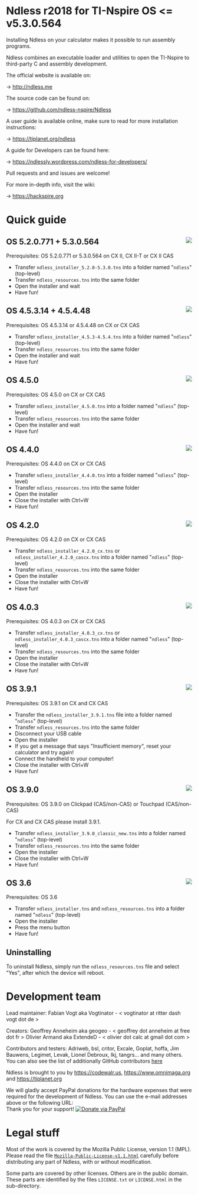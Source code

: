 Ndless r2018 for TI-Nspire OS <= v5.3.0.564
===========================================

Installing Ndless on your calculator makes it possible to run assembly programs.

Ndless combines an executable loader and utilities to open the TI-Nspire to third-party C and assembly development.

The official website is available on:

->    http://ndless.me

The source code can be found on:

->    https://github.com/ndless-nspire/Ndless 

A user guide is available online, make sure to read for more installation instructions:

->    https://tiplanet.org/ndless

A guide for Developers can be found here:

->    https://ndlessly.wordpress.com/ndless-for-developers/

Pull requests and and issues are welcome!

For more in-depth info, visit the wiki:

->    https://hackspire.org

Quick guide
===========

OS 5.2.0.771 + 5.3.0.564 <img src="https://i.imgur.com/kozAxpP.png" align="right">
--------

Prerequisites: OS 5.2.0.771 or 5.3.0.564 on CX II, CX II-T or CX II CAS

* Transfer `ndless_installer_5.2.0-5.3.0.tns` into a folder named "`ndless`" (top-level)
* Transfer `ndless_resources.tns` into the same folder
* Open the installer and wait
* Have fun!

OS 4.5.3.14 + 4.5.4.48 <img src="https://i.imgur.com/uuO3ue9.png" align="right">
--------

Prerequisites: OS 4.5.3.14 or 4.5.4.48 on CX or CX CAS

* Transfer `ndless_installer_4.5.3-4.5.4.tns` into a folder named "`ndless`" (top-level)
* Transfer `ndless_resources.tns` into the same folder
* Open the installer and wait
* Have fun!

OS 4.5.0 <img src="https://i.imgur.com/ZdWgSCq.png" align="right">
--------

Prerequisites: OS 4.5.0 on CX or CX CAS

* Transfer `ndless_installer_4.5.0.tns` into a folder named "`ndless`" (top-level)
* Transfer `ndless_resources.tns` into the same folder
* Open the installer and wait
* Have fun!

OS 4.4.0 <img src="http://i.imgur.com/mDOg6JG.png" align="right">
--------

Prerequisites: OS 4.4.0 on CX or CX CAS

* Transfer `ndless_installer_4.4.0.tns` into a folder named "`ndless`" (top-level)
* Transfer `ndless_resources.tns` into the same folder
* Open the installer
* Close the installer with Ctrl+W
* Have fun!

OS 4.2.0 <img src="http://i.imgur.com/GS2K9tS.png" align="right">
--------

Prerequisites: OS 4.2.0 on CX or CX CAS

* Transfer `ndless_installer_4.2.0_cx.tns` or `ndless_installer_4.2.0_cascx.tns` into a folder named "`ndless`" (top-level)
* Transfer `ndless_resources.tns` into the same folder
* Open the installer
* Close the installer with Ctrl+W
* Have fun!

OS 4.0.3 <img src="https://i.imgur.com/oEsrtC2.png" align="right">
--------

Prerequisites: OS 4.0.3 on CX or CX CAS

* Transfer `ndless_installer_4.0.3_cx.tns` or `ndless_installer_4.0.3_cascx.tns` into a folder named "`ndless`" (top-level)
* Transfer `ndless_resources.tns` into the same folder
* Open the installer
* Close the installer with Ctrl+W
* Have fun!

OS 3.9.1 <img src="https://i.imgur.com/rT8Ltmy.png" align="right">
--------

Prerequisites: OS 3.9.1 on CX and CX CAS

* Transfer the `ndless_installer_3.9.1.tns` file into a folder named "`ndless`" (top-level)
* Transfer `ndless_resources.tns` into the same folder
* Disconnect your USB cable
* Open the installer
* If you get a message that says "Insufficient memory", reset your calculator and try again!
* Connect the handheld to your computer!
* Close the installer with Ctrl+W
* Have fun!


OS 3.9.0 <img src="https://i.imgur.com/V9U8RSc.png" align="right">
--------

Prerequisites: OS 3.9.0 on Clickpad (CAS/non-CAS) or Touchpad (CAS/non-CAS)

For CX and CX CAS please install 3.9.1.

* Transfer `ndless_installer_3.9.0_classic_new.tns` into a folder named "`ndless`" (top-level)
* Transfer `ndless_resources.tns` into the same folder
* Open the installer
* Close the installer with Ctrl+W
* Have fun!

OS 3.6 <img src="http://www.mirari.fr/NwM1" align="right">
------

Prerequisites: OS 3.6

* Transfer `ndless_installer.tns` and `ndless_resources.tns` into a folder named "`ndless`" (top-level)
* Open the installer
* Press the menu button
* Have fun!

Uninstalling
------

To uninstall Ndless, simply run the `ndless_resources.tns` file and select "Yes", after which the device will reboot.

Development team
================

Lead maintainer:
  Fabian Vogt aka Vogtinator - < vogtinator at ritter dash vogt dot de >

Creators:
  Geoffrey Anneheim aka geogeo - < geoffrey dot anneheim at free dot fr >
  Olivier Armand aka ExtendeD  - < olivier dot calc at gmail dot com >

Contributors and testers: Adriweb, bsl, critor, Excale, Goplat, hoffa, Jim Bauwens, Legimet, Levak, Lionel Debroux, lkj, tangrs... and many others.  
You can also see the list of additionally GitHub contributors [here](https://github.com/ndless-nspire/Ndless/graphs/contributors)

Ndless is brought to you by https://codewalr.us, https://www.omnimaga.org and https://tiplanet.org

We will gladly accept PayPal donations for the hardware expenses that were required for the development of Ndless. You can use the e-mail addresses above or the following URL:  
Thank you for your support! [![Donate via PayPal](https://www.paypal.com/en_US/i/btn/btn_donate_LG.gif)](https://www.paypal.com/cgi-bin/webscr?cmd=_donations&business=olivier%2ecalc%40gmail%2ecom&lc=US&item_name=Ndless&currency_code=USD&bn=PP%2dDonationsBF%3abtn_donate_LG%2egif%3aNonHosted)

Legal stuff
===========

Most of the work is covered by the Mozilla Public License, version 1.1 (MPL). 
Please read the file [`Mozilla-Public-License-v1.1.html`](./Mozilla-Public-License-v1.1.html) carefully before distributing any part of Ndless, with or without modification.

Some parts are covered by other licenses. Others are in the public domain. These parts are identified by the files `LICENSE.txt` or `LICENSE.html` in the sub-directory.
